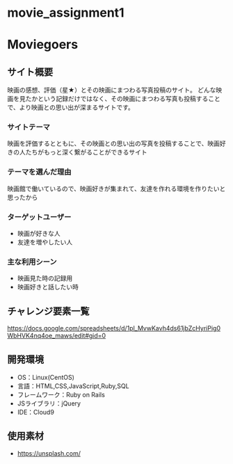 # movie_assignment1
# Moviegoers

## サイト概要
映画の感想、評価（星★）とその映画にまつわる写真投稿のサイト。
どんな映画を見たかという記録だけではなく、その映画にまつわる写真も投稿することで、より映画との思い出が深まるサイトです。

### サイトテーマ
映画を評価するとともに、その映画との思い出の写真を投稿することで、映画好きの人たちがもっと深く繋がることができるサイト

### テーマを選んだ理由
映画館で働いているので、映画好きが集まれて、友達を作れる環境を作りたいと思ったから

### ターゲットユーザー
- 映画が好きな人
- 友達を増やしたい人

### 主な利用シーン
- 映画見た時の記録用
- 映画好きと話したい時


## チャレンジ要素一覧
https://docs.google.com/spreadsheets/d/1pl_MvwKavh4ds61jbZcHyriPig0WbHVK4nq4oe_maws/edit#gid=0

## 開発環境
- OS：Linux(CentOS)
- 言語：HTML,CSS,JavaScript,Ruby,SQL
- フレームワーク：Ruby on Rails
- JSライブラリ：jQuery
- IDE：Cloud9

## 使用素材
- https://unsplash.com/
